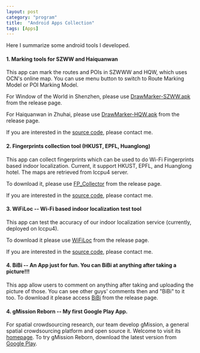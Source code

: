 ```yaml
---
layout: post
category: "program"
title:  "Android Apps Collection"
tags: [Apps]
---
```

Here I summarize some android tools I developed.

#### 1. Marking tools for SZWW and Haiquanwan

This app can mark the routes and POIs in SZWWW and HQW, which uses OCN's online map. You can use menu button to switch to Route Marking Model or POI Marking Model.

For Window of the World in Shenzhen, please use [DrawMarker-SZWW.apk](https://github.com/haidaoxiaofei/haidaoxiaofei.github.io/releases/tag/v1.0.0) from the release page.

For Haiquanwan in Zhuhai, please use [DrawMarker-HQW.apk](https://github.com/haidaoxiaofei/haidaoxiaofei.github.io/releases/tag/v1.0.0) from the release page.

If you are interested in the [source code](https://bitbucket.org/haidaoxiaofei/drawmarker), please contact me.


#### 2. Fingerprints collection tool (HKUST, EPFL, Huanglong)

This app can collect fingerprints which can be used to do Wi-Fi Fingerprints based indoor localization. Current, it support HKUST, EPFL, and Huanglong hotel. The maps are retrieved from lccpu4 server.

To download it, please use [FP_Collector](https://github.com/haidaoxiaofei/haidaoxiaofei.github.io/releases/tag/v1.0.0) from the release page.

If you are interested in the [source code](https://bitbucket.org/haidaoxiaofei/markerdraw), please contact me.

#### 3. WiFiLoc -- Wi-Fi based indoor localization test tool

This app can test the accuracy of our indoor localization service (currently, deployed on lccpu4).

To download it please use [WiFiLoc](https://github.com/haidaoxiaofei/haidaoxiaofei.github.io/releases/tag/v1.0.0) from the release page.

If you are interested in the [source code](https://bitbucket.org/haidaoxiaofei/wifilocalization), please contact me.


#### 4. BiBi -- An App just for fun. You can BiBi at anything after taking a picture!!!
This app allow users to comment on anything after taking and uploading the picture of those. You can see other guys' comments then and "BiBi" to it too.
To download it please access [BiBi](https://github.com/haidaoxiaofei/haidaoxiaofei.github.io/releases/tag/v1.0.0) from the release page.

#### 4. gMission Reborn -- My first Google Play App.

For spatial crowdsourcing research, our team develop gMission, a general spatial crowdsourcing platform and open source it. Welcome to visit its [homepage](gmission.github.io).
To try gMission Reborn, download the latest version from [Google Play](https://play.google.com/store/apps/details?id=hk.ust.gmission&hl=en).
